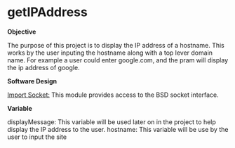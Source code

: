 # getIPAddress

**Objective**

The purpose of this project is to display the IP address of a hostname. This works by the user inputing the hostname along with a top lever domain name. For example a user could enter google.com, and the pram will display the ip address of google. 

**Software Design**

[Import Socket:](https://docs.python.org/3/library/socket.html#socket.socket) This module provides access to the BSD socket interface. 

**Variable**

displayMessage: This variable will be used later on in the project to help display the IP address to the user. 
hostname: This variable will be use by the user to input the site

